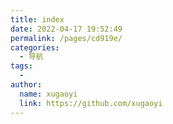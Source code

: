 ```yaml
---
title: index
date: 2022-04-17 19:52:49
permalink: /pages/cd919e/
categories:
  - 导航
tags:
  - 
author: 
  name: xugaoyi
  link: https://github.com/xugaoyi
---
```

